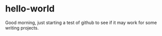 # hello-world

Good morning, just starting a test of github to see if it may work for some writing projects.
